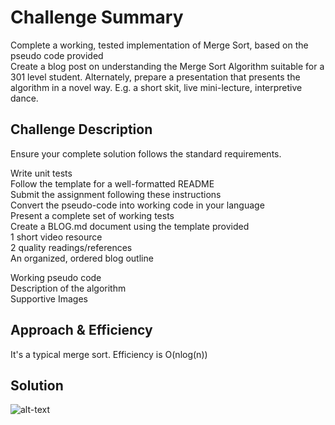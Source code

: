 # Challenge Summary
Complete a working, tested implementation of Merge Sort, based on the pseudo code provided  
Create a blog post on understanding the Merge Sort Algorithm suitable for a 301 level student. Alternately, prepare a presentation that presents the algorithm in a novel way. E.g. a short skit, live mini-lecture, interpretive dance.

## Challenge Description
Ensure your complete solution follows the standard requirements.  

Write unit tests  
Follow the template for a well-formatted README  
Submit the assignment following these instructions  
Convert the pseudo-code into working code in your language  
Present a complete set of working tests  
Create a BLOG.md document using the template provided  
1 short video resource  
2 quality readings/references  
An organized, ordered blog outline  

Working pseudo code  
Description of the algorithm  
Supportive Images  

## Approach & Efficiency
It's a typical merge sort. Efficiency is O(nlog(n))

## Solution
![alt-text](https://i.imgur.com/5GwdU0z.png)
